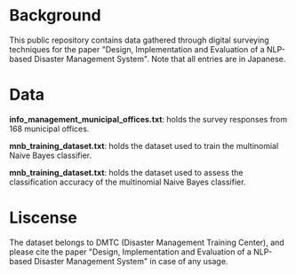 <h1>Background</h1>
This public repository contains data gathered through digital surveying techniques for the paper "Design, Implementation and Evaluation of a NLP-based Disaster Management System". Note that all entries are in Japanese.

<h1>Data</h1>
<b>info_management_municipal_offices.txt</b>: holds the survey responses from 168 municipal offices.

<b>mnb_training_dataset.txt</b>: holds the dataset used to train the multinomial Naive Bayes classifier.

<b>mnb_training_dataset.txt</b>: holds the dataset used to assess the classification accuracy of the multinomial Naive Bayes classifier.

<h1>Liscense</h1>
The dataset belongs to DMTC (Disaster Management Training Center), and please cite the paper "Design, Implementation and Evaluation of a NLP-based Disaster Management System" in case of any usage.

